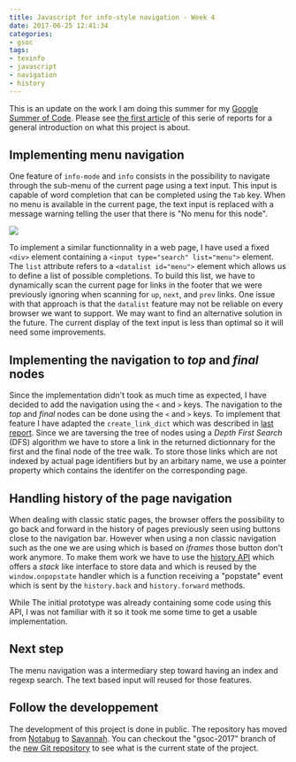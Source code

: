 ```yaml
---
title: Javascript for info-style navigation - Week 4
date: 2017-06-25 12:41:34
categories:
- gsoc
tags:
- texinfo
- javascript
- navigation
- history
---
```


This is an update on the work I am doing this summer for my [Google Summer of Code](https://summerofcode.withgoogle.com/projects/#6199074135998464).  Please see [the first article](http://mathieu.lirzin.emi.u-bordeaux.fr/2017/06/03/gsoc2017-1/) of this serie of reports for a general introduction on what this project is about.

## Implementing menu navigation

One feature of `info-mode` and `info` consists in the possibility to navigate through the sub-menu of the current page using a text input.  This input is capable of word completion that can be completed using the `Tab` key.  When no menu is available in the current page, the text input is replaced with a message warning telling the user that there is "No menu for this node".

![](/images/info-coreutils-menu.png)

To implement a similar functionnality in a web page, I have used a fixed `<div>` element containing a `<input type="search" list="menu">` element.  The `list` attribute refers to a `<datalist id="menu">` element which allows us to define a list of possible completions.  To build this list, we have to dynamically scan the current page for links in the footer that we were previously ignoring when scanning for `up`, `next`, and `prev` links.   One issue with that approach is that the `datalist` feature may not be reliable on every browser we want to support.  We may want to find an alternative solution in the future.  The current display of the text input is less than optimal so it will need some improvements. 

## Implementing the navigation to *top* and *final* nodes

Since the implementation didn't took as much time as expected, I have decided to add the navigation using the `<` and `>` keys.  The navigation to the *top* and *final* nodes can be done using the `<` and `>` keys.  To implement that feature I have adapted the `create_link_dict` which was described in [last report](http://mathieu.lirzin.emi.u-bordeaux.fr/2017/06/16/gsoc2017-2-3/).  Since we are taversing the tree of nodes using a *Depth First Search* (DFS) algorithm we have to store a link in the returned dictionnary for the first and the final node of the tree walk.  To store those links which are not indexed by actual page identifiers but by an arbitary name, we use a pointer property which contains the identifer on the corresponding page.

## Handling history of the page navigation

When dealing with classic static pages, the browser offers the possibility to go back and forward in the history of pages previously seen using buttons close to the navigation bar.  However when using a non classic navigation such as the one we are using which is based on *iframes* those button don't work anymore.  To make them work we have to use the [history API](https://developer.mozilla.org/en-US/docs/Web/API/History_API) which offers a *stack* like interface to store data and which is reused by the `window.onpopstate` handler which is a function receiving a "popstate" event which is sent by the `history.back` and `history.forward` methods.

While The initial prototype was already containing some code using this API, I was not familiar with it so it took me some time to get a usable implementation.

## Next step 

The menu navigation was a intermediary step toward having an index and regexp search.  The text based input will reused for those features.

## Follow the developpement

The development of this project is done in public.  The repository has moved from [Notabug](https://notabug.org/) to [Savannah](https://savannah.gnu.org/).  You can checkout the "gsoc-2017" branch of the [new Git repository](https://git.savannah.gnu.org/git/texinfo.git) to see what is the current state of the project.
